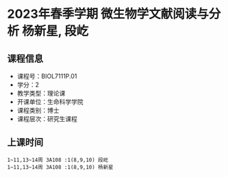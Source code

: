 # 2023年春季学期 微生物学文献阅读与分析 杨新星, 段屹






## 课程信息

- 课程号：BIOL7111P.01
- 学分：2
- 教学类型：理论课
- 开课单位：生命科学学院
- 课程类别：博士
- 课程层次：研究生课程

## 上课时间

```
1~11,13~14周 3A108 :1(8,9,10) 段屹
1~11,13~14周 3A108 :1(8,9,10) 杨新星
```

